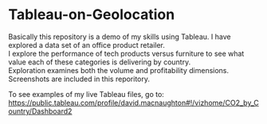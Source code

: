 # Tableau-on-Geolocation

Basically this repository is a demo of my skills using Tableau. I have explored a data set of an office product retailer.  
I explore the performance of tech products versus furniture to see what value each of these categories is delivering by country.  
Exploration examines both the volume and profitability dimensions. Screenshots are included in this reporitory. 

To see examples of my live Tableau files, go to:
https://public.tableau.com/profile/david.macnaughton#!/vizhome/CO2_by_Country/Dashboard2

